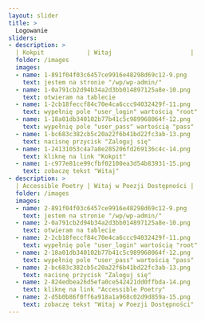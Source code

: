 ```yaml
---
layout: slider
title: >
  Logowanie
sliders:
- description: >
  | Kokpit            | Witaj                      |
  folder: /images
  images:
  - name: 1-891f04f03c6457ce9916e48298d69c12-9.png
    text: jestem na stronie "/wp/wp-admin/"
  - name: 1-0a791cb2d94b34a2d3bb014897125a8e-10.png
    text: otwieram na tablecie
  - name: 1-2cb18feccf84c70e4ca6ccc94032429f-11.png
    text: wypełnię pole "user_login" wartością "root"
  - name: 1-18a01db340102b77b41c5c989968064f-12.png
    text: wypełnię pole "user_pass" wartością "pass"
  - name: 1-bc683c382cb5c20a22f6b41bd22fc3ab-13.png
    text: nacisnę przycisk "Zaloguj się"
  - name: 1-24131053c4a7a8e285206fd269136c4c-14.png
    text: kliknę na link "Kokpit"
  - name: 1-c977e81ce99cfbf02100ea3d54b83931-15.png
    text: zobaczę tekst "Witaj"
- description: >
  | Accessible Poetry | Witaj w Poezji Dostępności |
  folder: /images
  images:
  - name: 2-891f04f03c6457ce9916e48298d69c12-9.png
    text: jestem na stronie "/wp/wp-admin/"
  - name: 2-0a791cb2d94b34a2d3bb014897125a8e-10.png
    text: otwieram na tablecie
  - name: 2-2cb18feccf84c70e4ca6ccc94032429f-11.png
    text: wypełnię pole "user_login" wartością "root"
  - name: 2-18a01db340102b77b41c5c989968064f-12.png
    text: wypełnię pole "user_pass" wartością "pass"
  - name: 2-bc683c382cb5c20a22f6b41bd22fc3ab-13.png
    text: nacisnę przycisk "Zaloguj się"
  - name: 2-824edbea26d5efa0ce542421dd0ffbda-14.png
    text: kliknę na link "Accessible Poetry"
  - name: 2-d5b0b86f0ff6a918a1a968c02d9d859a-15.png
    text: zobaczę tekst "Witaj w Poezji Dostępności"
---
```

